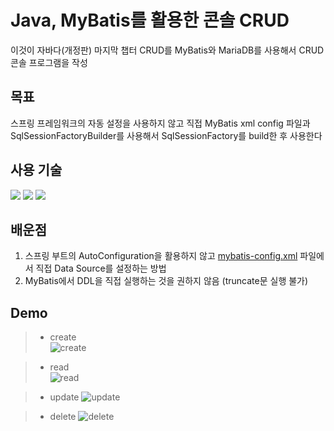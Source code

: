 # Java, MyBatis를 활용한 콘솔 CRUD
이것이 자바다(개정판) 마지막 챕터 CRUD를 MyBatis와 MariaDB를 사용해서 CRUD 콘솔 프로그램을 작성

## 목표
스프링 프레임워크의 자동 설정을 사용하지 않고 직접 MyBatis xml config 파일과 SqlSessionFactoryBuilder를 사용해서 SqlSessionFactory를 build한 후 사용한다

## 사용 기술

<img src="https://img.shields.io/badge/Java-FF0000?style=for-the-badge&logo=OpenJDK&logoColor=white"/> <img src="https://img.shields.io/badge/mybatis-AA344D?style=for-the-badge&logo=apache&logoColor=white"> <img src="https://img.shields.io/badge/mariaDB-003545?style=for-the-badge&logo=mariaDB&logoColor=white">


## 배운점

1. 스프링 부트의 AutoConfiguration을 활용하지 않고 [mybatis-config.xml](https://github.com/jaehyukpyon2/MyBatisPlainJavaConfig/blob/main/src/config/mybatis-config.xml) 파일에서 직접 Data Source를 설정하는 방법
2. MyBatis에서 DDL을 직접 실행하는 것을 권하지 않음 (truncate문 실행 불가)

## Demo

> * create<br>
> ![create](https://github.com/jaehyukpyon2/MyBatisPlainJavaConfig/assets/145942491/779aa1b6-01f5-4662-9140-5c4dbc7a190e)

> * read<br>
> ![read](https://github.com/jaehyukpyon2/MyBatisPlainJavaConfig/assets/145942491/e7ce744d-8a03-4ef2-86e3-332eca523ec2)

> * update
> ![update](https://github.com/jaehyukpyon2/MyBatisPlainJavaConfig/assets/145942491/873d1c60-4005-4517-9a5f-55ea29e19c95)

> * delete
> ![delete](https://github.com/jaehyukpyon2/MyBatisPlainJavaConfig/assets/145942491/9f2f97d7-e622-4ce3-9fd7-911826978069)
